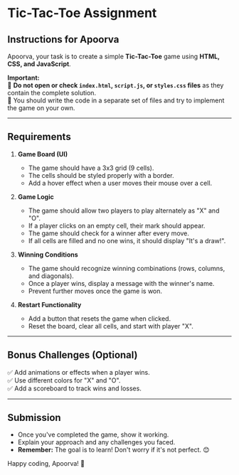 # Tic-Tac-Toe Assignment

## Instructions for Apoorva

Apoorva, your task is to create a simple **Tic-Tac-Toe** game using **HTML, CSS, and JavaScript**. 

**Important:**  
🚨 **Do not open or check `index.html`, `script.js`, or `styles.css` files** as they contain the complete solution.  
🚨 You should write the code in a separate set of files and try to implement the game on your own.

---

## Requirements

1. **Game Board (UI)**
   - The game should have a 3x3 grid (9 cells).
   - The cells should be styled properly with a border.
   - Add a hover effect when a user moves their mouse over a cell.

2. **Game Logic**
   - The game should allow two players to play alternately as "X" and "O".
   - If a player clicks on an empty cell, their mark should appear.
   - The game should check for a winner after every move.
   - If all cells are filled and no one wins, it should display "It's a draw!".

3. **Winning Conditions**
   - The game should recognize winning combinations (rows, columns, and diagonals).
   - Once a player wins, display a message with the winner's name.
   - Prevent further moves once the game is won.

4. **Restart Functionality**
   - Add a button that resets the game when clicked.
   - Reset the board, clear all cells, and start with player "X".

---

## Bonus Challenges (Optional)
✅ Add animations or effects when a player wins.  
✅ Use different colors for "X" and "O".  
✅ Add a scoreboard to track wins and losses.

---

## Submission
- Once you've completed the game, show it working.
- Explain your approach and any challenges you faced.
- **Remember:** The goal is to learn! Don't worry if it's not perfect. 😊

Happy coding, Apoorva! 🚀
